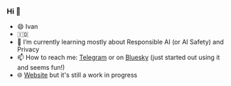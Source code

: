 ### Hi 👋
- 😄 Ivan
- 🇮🇩
- 🌱 I’m currently learning mostly about Responsible AI (or AI Safety) and Privacy
- 📫 How to reach me: [Telegram](https://telegram.me/iwiryadi) or on [Bluesky](https://bsky.app/profile/strivn.bsky.social) (just started out using it and seems fun!)
- 🌐 [Website](https://strivn.github.io) but it's still a work in progress


<!--
**strivn/strivn** is a ✨ _special_ ✨ repository because its `README.md` (this file) appears on your GitHub profile.

Here are some ideas to get you started:

- 🔭 I’m currently working on ...
- 🌱 I’m currently learning ...
- 👯 I’m looking to collaborate on ...
- 🤔 I’m looking for help with ...
- 💬 Ask me about ...
- 📫 How to reach me: ...
- 😄 Pronouns: ...
- ⚡ Fun fact: ...
-->

